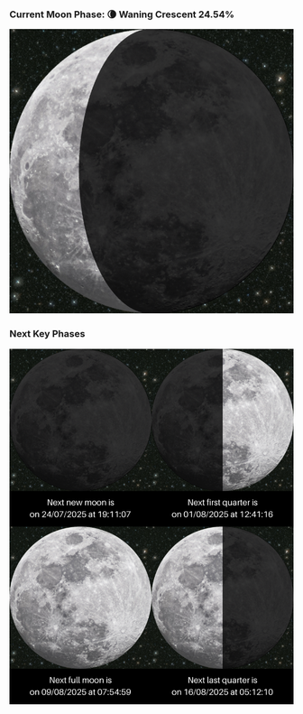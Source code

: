 ### Current Moon Phase: 🌘 Waning Crescent 24.54%
![Moon Phase](moonphase.png)
### Next Key Phases
![Gallery](gallery.png)